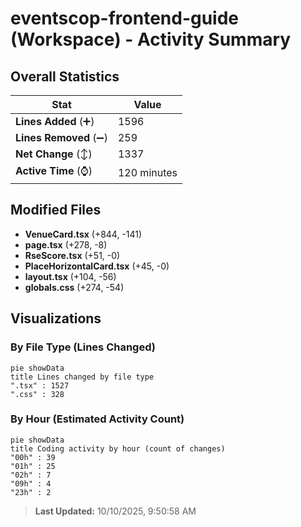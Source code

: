# eventscop-frontend-guide (Workspace) - Activity Summary 

## Overall Statistics

| Stat                   | Value                                                             |
| ---------------------- | ----------------------------------------------------------------- |
| **Lines Added** (➕)   | 1596                                          |
| **Lines Removed** (➖) | 259                                        |
| **Net Change** (↕)    | 1337                |
| **Active Time** (⌚)   | 120 minutes |


## Modified Files
- **VenueCard.tsx** (+844, -141)
- **page.tsx** (+278, -8)
- **RseScore.tsx** (+51, -0)
- **PlaceHorizontalCard.tsx** (+45, -0)
- **layout.tsx** (+104, -56)
- **globals.css** (+274, -54)

## Visualizations

### By File Type (Lines Changed)

```mermaid
pie showData
title Lines changed by file type
".tsx" : 1527
".css" : 328
```

### By Hour (Estimated Activity Count)

```mermaid
pie showData
title Coding activity by hour (count of changes)
"00h" : 39
"01h" : 25
"02h" : 7
"09h" : 4
"23h" : 2
```


> **Last Updated:** 10/10/2025, 9:50:58 AM